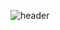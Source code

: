 ![header](https://capsule-render.vercel.app/api?type=rounded&color=timeGradient&text=Welcome%20to%20Bi's%20GitHub%20👋&animation=twinkling&fontSize=40&fontAlignY=50&fontAlign=50&height=180)
